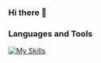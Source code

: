 ### Hi there 👋

<!--
**Geovane-Ievenes/Geovane-Ievenes** is a ✨ _special_ ✨ repository because its `README.md` (this file) appears on your GitHub profile.

Here are some ideas to get you started:

- 🔭 I’m currently working on ...
- 🌱 I’m currently learning ...
- 👯 I’m looking to collaborate on ...
- 🤔 I’m looking for help with ...
- 💬 Ask me about ...
- 📫 How to reach me: ...
- 😄 Pronouns: ...
- ⚡ Fun fact: ...
-->

### Languages and Tools

[![My Skills](https://skills.thijs.gg/icons?i=html,css,nodejs,js,php,mongodb,mysql,redis)](https://skills.thijs.gg)

